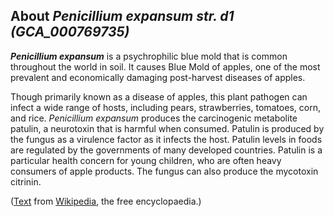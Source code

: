 About *Penicillium expansum str. d1 (GCA\_000769735)* 
-----------------------------------------------------



***Penicillium expansum*** is a psychrophilic blue mold that is common
throughout the world in soil. It causes Blue Mold of apples, one of the
most prevalent and economically damaging post-harvest diseases of
apples.

Though primarily known as a disease of apples, this plant pathogen can
infect a wide range of hosts, including pears, strawberries, tomatoes,
corn, and rice. *Penicillium expansum* produces the carcinogenic
metabolite patulin, a neurotoxin that is harmful when consumed. Patulin
is produced by the fungus as a virulence factor as it infects the host.
Patulin levels in foods are regulated by the governments of many
developed countries. Patulin is a particular health concern for young
children, who are often heavy consumers of apple products. The fungus
can also produce the mycotoxin citrinin.

([Text](http://en.wikipedia.org/wiki/Penicillium_expansum) from
[Wikipedia](http://en.wikipedia.org/), the free encyclopaedia.)
